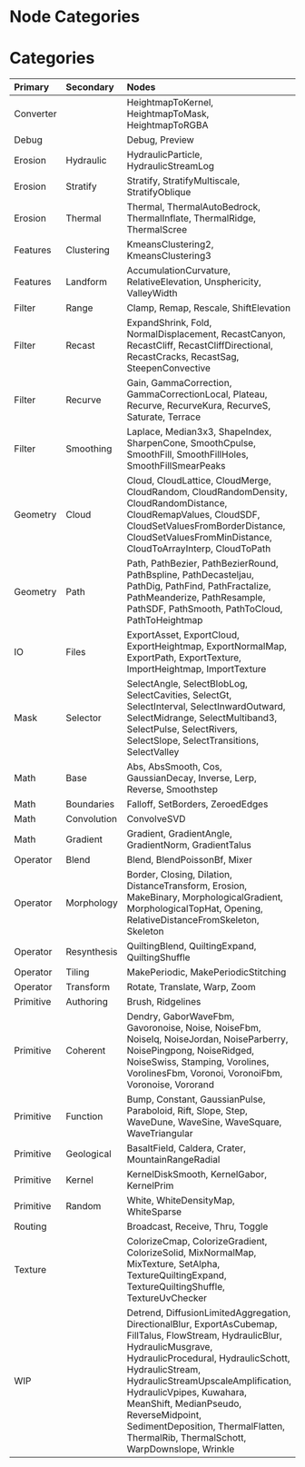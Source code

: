 
Node Categories
===============

# Categories

|Primary|Secondary|Nodes|
| :--- | :--- | :--- |
|Converter||HeightmapToKernel, HeightmapToMask, HeightmapToRGBA|
|Debug||Debug, Preview|
|Erosion|Hydraulic|HydraulicParticle, HydraulicStreamLog|
|Erosion|Stratify|Stratify, StratifyMultiscale, StratifyOblique|
|Erosion|Thermal|Thermal, ThermalAutoBedrock, ThermalInflate, ThermalRidge, ThermalScree|
|Features|Clustering|KmeansClustering2, KmeansClustering3|
|Features|Landform|AccumulationCurvature, RelativeElevation, Unsphericity, ValleyWidth|
|Filter|Range|Clamp, Remap, Rescale, ShiftElevation|
|Filter|Recast|ExpandShrink, Fold, NormalDisplacement, RecastCanyon, RecastCliff, RecastCliffDirectional, RecastCracks, RecastSag, SteepenConvective|
|Filter|Recurve|Gain, GammaCorrection, GammaCorrectionLocal, Plateau, Recurve, RecurveKura, RecurveS, Saturate, Terrace|
|Filter|Smoothing|Laplace, Median3x3, ShapeIndex, SharpenCone, SmoothCpulse, SmoothFill, SmoothFillHoles, SmoothFillSmearPeaks|
|Geometry|Cloud|Cloud, CloudLattice, CloudMerge, CloudRandom, CloudRandomDensity, CloudRandomDistance, CloudRemapValues, CloudSDF, CloudSetValuesFromBorderDistance, CloudSetValuesFromMinDistance, CloudToArrayInterp, CloudToPath|
|Geometry|Path|Path, PathBezier, PathBezierRound, PathBspline, PathDecasteljau, PathDig, PathFind, PathFractalize, PathMeanderize, PathResample, PathSDF, PathSmooth, PathToCloud, PathToHeightmap|
|IO|Files|ExportAsset, ExportCloud, ExportHeightmap, ExportNormalMap, ExportPath, ExportTexture, ImportHeightmap, ImportTexture|
|Mask|Selector|SelectAngle, SelectBlobLog, SelectCavities, SelectGt, SelectInterval, SelectInwardOutward, SelectMidrange, SelectMultiband3, SelectPulse, SelectRivers, SelectSlope, SelectTransitions, SelectValley|
|Math|Base|Abs, AbsSmooth, Cos, GaussianDecay, Inverse, Lerp, Reverse, Smoothstep|
|Math|Boundaries|Falloff, SetBorders, ZeroedEdges|
|Math|Convolution|ConvolveSVD|
|Math|Gradient|Gradient, GradientAngle, GradientNorm, GradientTalus|
|Operator|Blend|Blend, BlendPoissonBf, Mixer|
|Operator|Morphology|Border, Closing, Dilation, DistanceTransform, Erosion, MakeBinary, MorphologicalGradient, MorphologicalTopHat, Opening, RelativeDistanceFromSkeleton, Skeleton|
|Operator|Resynthesis|QuiltingBlend, QuiltingExpand, QuiltingShuffle|
|Operator|Tiling|MakePeriodic, MakePeriodicStitching|
|Operator|Transform|Rotate, Translate, Warp, Zoom|
|Primitive|Authoring|Brush, Ridgelines|
|Primitive|Coherent|Dendry, GaborWaveFbm, Gavoronoise, Noise, NoiseFbm, NoiseIq, NoiseJordan, NoiseParberry, NoisePingpong, NoiseRidged, NoiseSwiss, Stamping, Vorolines, VorolinesFbm, Voronoi, VoronoiFbm, Voronoise, Vororand|
|Primitive|Function|Bump, Constant, GaussianPulse, Paraboloid, Rift, Slope, Step, WaveDune, WaveSine, WaveSquare, WaveTriangular|
|Primitive|Geological|BasaltField, Caldera, Crater, MountainRangeRadial|
|Primitive|Kernel|KernelDiskSmooth, KernelGabor, KernelPrim|
|Primitive|Random|White, WhiteDensityMap, WhiteSparse|
|Routing||Broadcast, Receive, Thru, Toggle|
|Texture||ColorizeCmap, ColorizeGradient, ColorizeSolid, MixNormalMap, MixTexture, SetAlpha, TextureQuiltingExpand, TextureQuiltingShuffle, TextureUvChecker|
|WIP||Detrend, DiffusionLimitedAggregation, DirectionalBlur, ExportAsCubemap, FillTalus, FlowStream, HydraulicBlur, HydraulicMusgrave, HydraulicProcedural, HydraulicSchott, HydraulicStream, HydraulicStreamUpscaleAmplification, HydraulicVpipes, Kuwahara, MeanShift, MedianPseudo, ReverseMidpoint, SedimentDeposition, ThermalFlatten, ThermalRib, ThermalSchott, WarpDownslope, Wrinkle|
